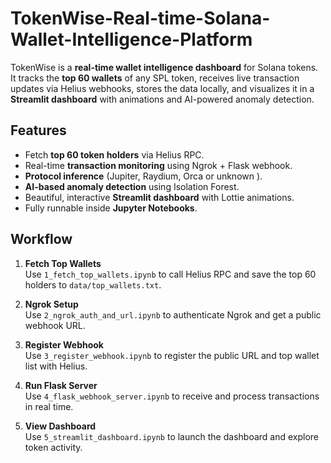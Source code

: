 # TokenWise-Real-time-Solana-Wallet-Intelligence-Platform
TokenWise is a **real-time wallet intelligence dashboard** for Solana tokens.  
It tracks the **top 60 wallets** of any SPL token, receives live transaction updates via Helius webhooks, stores the data locally, and visualizes it in a **Streamlit dashboard** with animations and AI-powered anomaly detection.

## Features
- Fetch **top 60 token holders** via Helius RPC.
- Real-time **transaction monitoring** using Ngrok + Flask webhook.
- **Protocol inference** (Jupiter, Raydium, Orca or unknown ).
- **AI-based anomaly detection** using Isolation Forest.
- Beautiful, interactive **Streamlit dashboard** with Lottie animations.
- Fully runnable inside **Jupyter Notebooks**.

## Workflow
1. **Fetch Top Wallets**  
   Use `1_fetch_top_wallets.ipynb` to call Helius RPC and save the top 60 holders to `data/top_wallets.txt`.

2. **Ngrok Setup**  
   Use `2_ngrok_auth_and_url.ipynb` to authenticate Ngrok and get a public webhook URL.

3. **Register Webhook**  
   Use `3_register_webhook.ipynb` to register the public URL and top wallet list with Helius.

4. **Run Flask Server**  
   Use `4_flask_webhook_server.ipynb` to receive and process transactions in real time.

5. **View Dashboard**  
   Use `5_streamlit_dashboard.ipynb` to launch the dashboard and explore token activity.

